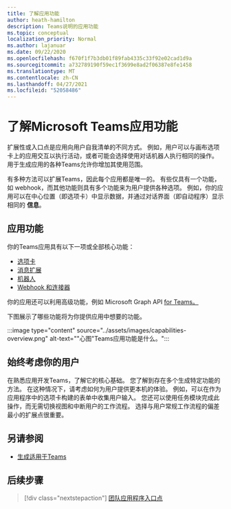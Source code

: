 ```yaml
---
title: 了解应用功能
author: heath-hamilton
description: Teams说明的应用功能
ms.topic: conceptual
localization_priority: Normal
ms.author: lajanuar
ms.date: 09/22/2020
ms.openlocfilehash: f670f1f7b3db01f89fab4335c33f92e02cad1d9a
ms.sourcegitcommit: a732789190f59ec1f3699e8ad2f06387e8fe1458
ms.translationtype: MT
ms.contentlocale: zh-CN
ms.lasthandoff: 04/27/2021
ms.locfileid: "52058486"
---
```

# <a name="understand-microsoft-teams-app-capabilities"></a>了解Microsoft Teams应用功能

扩展性或入口点是应用向用户自我清单的不同方式。 例如，用户可以与画布选项卡上的应用交互以执行活动，或者可能会选择使用对话机器人执行相同的操作。 用于生成应用的各种Teams允许你增加其使用范围。

有多种方法可以扩展Teams，因此每个应用都是唯一的。 有些仅具有一个功能，如 webhook，而其他功能则具有多个功能来为用户提供各种选项。 例如，你的应用可以在中心位置（即选项卡）中显示数据，并通过对话界面（即自动程序）显示相同的 **信息**。

## <a name="app-capabilities"></a>应用功能

你的Teams应用具有以下一项或全部核心功能：

* [选项卡](../tabs/what-are-tabs.md)
* [消息扩展](../messaging-extensions/what-are-messaging-extensions.md)
* [机器人](../bots/what-are-bots.md)
* [Webhook 和连接器](../webhooks-and-connectors/what-are-webhooks-and-connectors.md)

你的应用还可以利用高级功能，例如 Microsoft Graph API [for Teams。](https://docs.microsoft.com/graph/teams-concept-overview)

下图展示了哪些功能将为你提供应用中想要的功能。

:::image type="content" source="../assets/images/capabilities-overview.png" alt-text="&quot;心图&quot;Teams应用功能是什么。":::

## <a name="always-consider-your-user"></a>始终考虑你的用户

在熟悉应用开发Teams，了解它的核心基础。 您了解到存在多个生成特定功能的方法。 在这种情况下，请考虑如何为用户提供更本机的体验。
例如，可以在作为应用程序中的选项卡构建的表单中收集用户输入。 您还可以使用任务模块完成此操作，而无需切换视图和中断用户的工作流程。 选择与用户常规工作流程的偏差最小的扩展点很重要。

## <a name="see-also"></a>另请参阅

- [生成适用于Teams](../overview.md)

## <a name="next-step"></a>后续步骤

> [!div class="nextstepaction"]
> [团队应用程序入口点](../concepts/extensibility-points.md)
